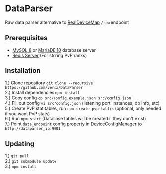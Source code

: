 # DataParser  

Raw data parser alternative to [RealDeviceMap](https://github.com/RealDeviceMap/RealDeviceMap) `/raw` endpoint  

## Prerequisites  
- [MySQL 8](https://dev.mysql.com/downloads/mysql/) or [MariaDB 10](https://mariadb.org/download/) database server  
- [Redis Server](https://redis.io/download) (For storing PvP ranks)  

## Installation  
1.) Clone repository `git clone --recursive https://github.com/versx/DataParser`  
2.) Install dependencies `npm install`  
3.) Copy config `cp src/config.example.json src/config.json`  
4.) Fill out config `vi src/config.json` (listening port, instances, db info, etc)  
5.) Create PvP stat tables, run `npm create-pvp-tables` (optional, only needed if you want PvP stats)  
6.) Run `npm start` (Database tables will be created if they don't exist)  
7.) Point `data_endpoint` config property in [DeviceConfigManager](https://github.com/versx/DeviceConfigManager) to `http://dataparser_ip:9001`  

## Updating  
1.) `git pull`  
2.) `git submodule update`  
3.) `npm install`  
